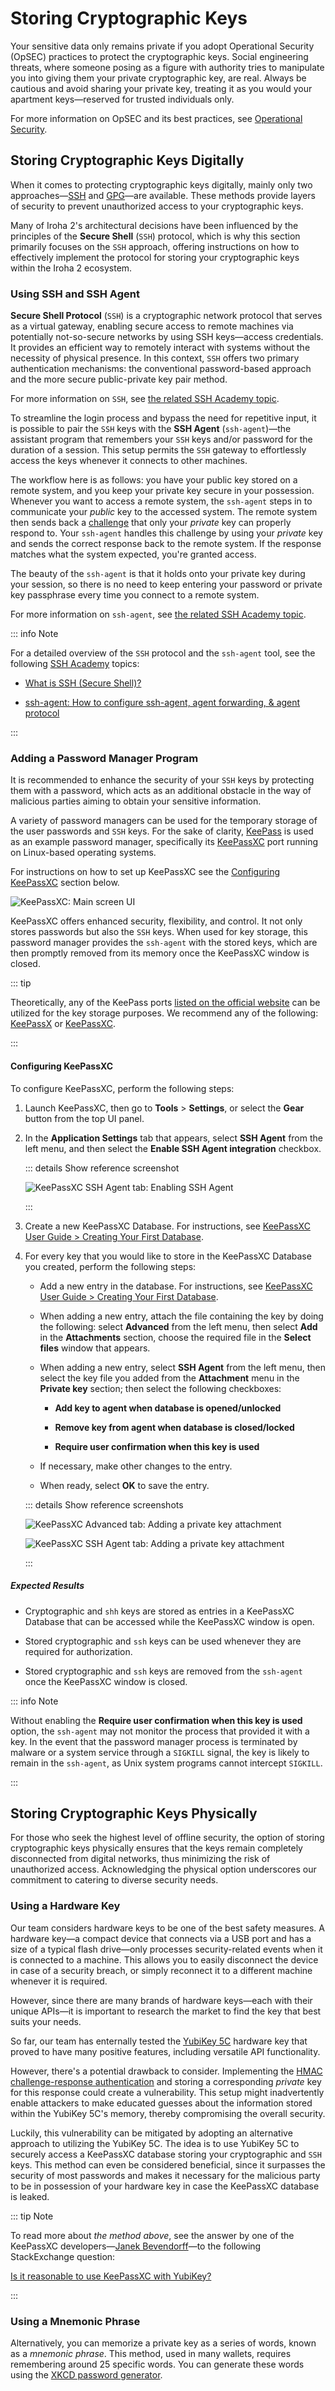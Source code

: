 # Storing Cryptographic Keys

Your sensitive data only remains private if you adopt Operational Security (OpSEC) practices to protect the cryptographic keys. Social engineering threats, where someone posing as a figure with authority tries to manipulate you into giving them your private cryptographic key, are real. Always be cautious and avoid sharing your private key, treating it as you would your apartment keys—reserved for trusted individuals only.

For more information on OpSEC and its best practices, see [Operational Security](./operational-security).

## Storing Cryptographic Keys Digitally

When it comes to protecting cryptographic keys digitally, mainly only two approaches—[SSH](https://www.ssh.com/) and [GPG](https://www.gnupg.org/)—are available. These methods provide layers of security to prevent unauthorized access to your cryptographic keys.

Many of Iroha 2's architectural decisions have been influenced by the principles of the **Secure Shell** (`SSH`) protocol, which is why this section primarily focuses on the `SSH` approach, offering instructions on how to effectively implement the protocol for storing your cryptographic keys within the Iroha 2 ecosystem.

### Using SSH and SSH Agent

**Secure Shell Protocol** (`SSH`) is a cryptographic network protocol that serves as a virtual gateway, enabling secure access to remote machines via potentially not-so-secure networks by using SSH keys—access credentials. It provides an efficient way to remotely interact with systems without the necessity of physical presence. In this context, `SSH` offers two primary authentication mechanisms: the conventional password-based approach and the more secure public-private key pair method.

For more information on `SSH`, see [the related SSH Academy topic](https://www.ssh.com/academy/ssh).

To streamline the login process and bypass the need for repetitive input, it is possible to pair the `SSH` keys with the **SSH Agent** (`ssh-agent`)—the assistant program that remembers your `SSH` keys and/or password for the duration of a session. This setup permits the `SSH` gateway to effortlessly access the keys whenever it connects to other machines.

The workflow here is as follows: you have your public key stored on a remote system, and you keep your private key secure in your possession. Whenever you want to access a remote system, the `ssh-agent` steps in to communicate your _public_ key to the accessed system. The remote system then sends back a [challenge](https://en.wikipedia.org/wiki/Challenge%E2%80%93response_authentication) that only your _private_ key can properly respond to. Your `ssh-agent` handles this challenge by using your _private_ key and sends the correct response back to the remote system. If the response matches what the system expected, you're granted access.

The beauty of the `ssh-agent` is that it holds onto your private key during your session, so there is no need to keep entering your password or private key passphrase every time you connect to a remote system.

For more information on `ssh-agent`, see [the related SSH Academy topic](https://www.ssh.com/academy/ssh/agent).

::: info Note

For a detailed overview of the `SSH` protocol and the `ssh-agent` tool, see the following [SSH Academy](https://www.ssh.com/academy) topics:

  - [What is SSH (Secure Shell)?](https://www.ssh.com/academy/ssh)

  - [ssh-agent: How to configure ssh-agent, agent forwarding, & agent protocol](https://www.ssh.com/academy/ssh/agent)

:::

### Adding a Password Manager Program

It is recommended to enhance the security of your `SSH` keys by protecting them with a password, which acts as an additional obstacle in the way of malicious parties aiming to obtain your sensitive information.

A variety of password managers can be used for the temporary storage of the user passwords and `SSH` keys. For the sake of clarity, [KeePass](https://keepass.info/) is used as an example password manager, specifically its [KeePassXC](https://keepassxc.org/) port running on Linux-based operating systems.

For instructions on how to set up KeePassXC see the [Configuring KeePassXC](#configuring-keepassxc) section below.

![KeePassXC: `Main` screen UI](../../img/KeePassXC.png)

KeePassXC offers enhanced security, flexibility, and control. It not only stores passwords but also the `SSH` keys. When used for key storage, this password manager provides the `ssh-agent` with the stored keys, which are then promptly removed from its memory once the KeePassXC window is closed.

::: tip

Theoretically, any of the KeePass ports [listed on the official website](https://keepass.info/download.html) can be utilized for the key storage purposes.
We recommend any of the following: [KeePassX](https://www.keepassx.org/) or [KeePassXC](https://keepassxc.org/).

:::

#### Configuring KeePassXC

To configure KeePassXC, perform the following steps:

1. Launch KeePassXC, then go to **Tools** > **Settings**, or select the **Gear** button from the top UI panel.

2. In the **Application Settings** tab that appears, select **SSH Agent** from the left menu, and then select the **Enable SSH Agent integration** checkbox.

    ::: details Show reference screenshot

    ![KeePassXC `SSH Agent` tab: Enabling SSH Agent](../../img/keepassxc_ssh_agent.png)

    :::

3. Create a new KeePassXC Database. For instructions, see [KeePassXC User Guide > Creating Your First Database](https://keepassxc.org/docs/KeePassXC_UserGuide#_creating_your_first_database).

4. For every key that you would like to store in the KeePassXC Database you created, perform the following steps:

    - Add a new entry in the database. For instructions, see [KeePassXC User Guide > Creating Your First Database](https://keepassxc.org/docs/KeePassXC_UserGuide#_creating_your_first_database).

    - When adding a new entry, attach the file containing the key by doing the following: select **Advanced** from the left menu, then select **Add** in the **Attachments** section, choose the required file in the **Select files** window that appears.

    - When adding a new entry, select **SSH Agent** from the left menu, then select the key file you added from the **Attachment** menu in the **Private key** section; then select the following checkboxes:

        - **Add key to agent when database is opened/unlocked**

        - **Remove key from agent when database is closed/locked**

        - **Require user confirmation when this key is used**

    - If necessary, make other changes to the entry.

    - When ready, select **OK** to save the entry.

    ::: details Show reference screenshots

    ![KeePassXC `Advanced` tab: Adding a private key attachment](../../img/keepassxc_private_key.png)

    ![KeePassXC `SSH Agent` tab: Adding a private key attachment](../../img/keepassxc_pk_agent.png)

    :::

##### Expected Results

- Cryptographic and `shh` keys are stored as entries in a KeePassXC Database that can be accessed while the KeePassXC window is open.

- Stored cryptographic and `ssh` keys can be used whenever they are required for authorization.

- Stored cryptographic and `ssh` keys are removed from the `ssh-agent` once the KeePassXC window is closed.

::: info Note

Without enabling the **Require user confirmation when this key is used** option, the `ssh-agent` may not monitor the process that provided it with a key. In the event that the password manager process is terminated by malware or a system service through a `SIGKILL` signal, the key is likely to remain in the `ssh-agent`, as Unix system programs cannot intercept `SIGKILL`.

:::

## Storing Cryptographic Keys Physically

For those who seek the highest level of offline security, the option of storing cryptographic keys physically ensures that the keys remain completely disconnected from digital networks, thus minimizing the risk of unauthorized access. Acknowledging the physical option underscores our commitment to catering to diverse security needs.

### Using a Hardware Key

Our team considers hardware keys to be one of the best safety measures. A hardware key—a compact device that connects via a USB port and has a size of a typical flash drive—only processes security-related events when it is connected to a machine. This allows you to easily disconnect the device in case of a security breach, or simply reconnect it to a different machine whenever it is required.

However, since there are many brands of hardware keys—each with their unique APIs—it is important to research the market to find the key that best suits your needs.

So far, our team has enternally tested the [YubiKey 5C](https://www.yubico.com/il/product/yubikey-5c/) hardware key that proved to have many positive features, including versatile API functionality.

However, there's a potential drawback to consider. Implementing the [HMAC challenge-response authentication](https://en.wikipedia.org/wiki/Challenge%E2%80%93response_authentication) and storing a corresponding _private_ key for this response could create a vulnerability. This setup might inadvertently enable attackers to make educated guesses about the information stored within the YubiKey 5C's memory, thereby compromising the overall security.

Luckily, this vulnerability can be mitigated by adopting an alternative approach to utilizing the YubiKey 5C. The idea is to use YubiKey 5C to securely access a KeePassXC database storing your cryptographic and `SSH` keys. This method can even be considered beneficial, since it surpasses the security of most passwords and makes it necessary for the malicious party to be in possession of your hardware key in case the KeePassXC database is leaked.

::: tip Note

To read more about _the method above_, see the answer by one of the KeePassXC developers—[Janek Bevendorff](https://github.com/phoerious)—to the following StackExchange question:

[Is it reasonable to use KeePassXC with YubiKey?](https://security.stackexchange.com/questions/201345/is-it-reasonable-to-use-keepassxc-with-yubikey/258414#258414)

:::

### Using a Mnemonic Phrase

Alternatively, you can memorize a private key as a series of words, known as a _mnemonic phrase_. This method, used in many wallets, requires remembering around 25 specific words. You can generate these words using the [XKCD password generator](https://xkpasswd.net/s/).
